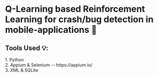 # Q-Learning based Reinforcement Learning for crash/bug detection in mobile-applications 🐛

<h2> Tools Used 💡: </h2>
1. Python <br>
2. Appium & Selenium -- https://appium.io/ <br>
3. XML & SQLite 

